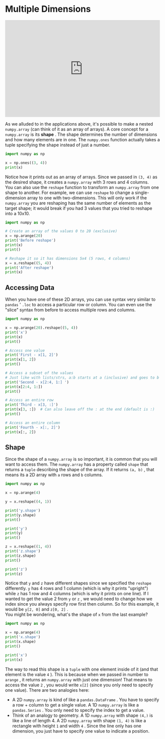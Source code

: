 # Multiple Dimensions

<div style="position: relative; padding-bottom: 62.5%; height: 0;">
    <iframe src="https://www.loom.com/share/c88750e3a444434296bdcd0690052a77" frameborder="0" webkitallowfullscreen mozallowfullscreen allowfullscreen style="position: absolute; top: 0; left: 0; width: 100%; height: 100%;"></iframe>
</div>

As we alluded to in the applications above, it's possible to make a nested `numpy.array` (can think of it as an array of arrays). A core concept for a `numpy.array` is its **shape** . The shape determines the number of dimensions and how many elements are in one. The `numpy.ones` function actually takes a tuple specifying the shape instead of just a number.  
```py
import numpy as np

x = np.ones((3, 4))
print(x)
```

Notice how it prints out as an array of arrays. Since we passed in `(3, 4)` as the desired shape, it creates a `numpy.array` with 3 rows and 4 columns.  
You can also use the `reshape` function to transform an `numpy.array` from one shape to another. For example, we can use `reshape` to change a single-dimension array to one with two-dimensions. This will only work if the `numpy.array` you are reshaping has the same number of elements as the target shape; it would break if you had 3 values that you tried to reshape into a 10x10.  
```py
import numpy as np

# Create an array of the values 0 to 20 (exclusive)
x = np.arange(20)
print('Before reshape')
print(x)
print()

# Reshape it so it has dimensions 5x4 (5 rows, 4 columns) 
x = x.reshape((5, 4))
print('After reshape')
print(x)
```

##  Accessing Data  

When you have one of these 2D arrays, you can use syntax very similar to `pandas` ' `.loc` to access a particular row or column. You can even use the "slice" syntax from before to access multiple rows and columns.  
```py
import numpy as np

x = np.arange(20).reshape((5, 4))
print('x')
print(x)
print()

# Access one value
print('First - x[1, 2]')
print(x[1, 2])
print()

# Access a subset of the values
# Just like with lists/strs, a:b starts at a (inclusive) and goes to b (exclusive)
print('Second - x[2:4, 1:] ')
print(x[2:4, 1:])
print()

# Access an entire row
print('Third - x[3, :]')
print(x[3, :])  # Can also leave off the : at the end (default is :)
print()

# Access an entire column
print('Fourth - x[:, 2]')
print(x[:, 2])
```

##  Shape  

Since the shape of a `numpy.array` is so important, it is common that you will want to access them. The `numpy.array` has a property called `shape` that returns a `tuple` describing the shape of the array. If it returns `(a, b)` , that means its a 2D array with `a` rows and `b` columns.  
```py
import numpy as np

x = np.arange(4)

y = x.reshape((4, 1))

print('y.shape')
print(y.shape)
print()

print('y')
print(y)
print()

z = x.reshape((1, 4))
print('z.shape')
print(z.shape)
print()

print('z')
print(z)
```

Notice that `y` and `z` have different shapes since we specified the `reshape` differently. `y` has 4 rows and 1 column (which is why it prints "upright") while `z` has 1 row and 4 columns (which is why it prints on one line). If I wanted to get the value 2 from `y` or `z` , we would need to change how we index since you always specify row first then column. So for this example, it would be `y[2, 0]` and `z[0, 2]` .  
You might be wondering, what's the shape of `x` from the last example?  
```py
import numpy as np

x = np.arange(4)
print('x.shape')
print(x.shape)
print()

print('x')
print(x)
```

The way to read this shape is a `tuple` with one element inside of it (and that element is the value `4` ). This is because when we passed in number to `arange` , it returns an `numpy.array` with just one dimension! That means to access the value `2` , you would write `x[2]` (since you only need to specify one value). There are two analogies here:  
-  A 2D     `numpy.array`     is kind of like a     `pandas.DataFrame`     . You have to specify a row + column to get a single value. A 1D     `numpy.array`     is like a     `pandas.Series`     . You only need to specify the index to get a value.  
-  Think of an analogy to geometry. A 1D     `numpy.array`     with shape     `(4,)`     is like a line of length 4. A 2D     `numpy.array`     with shape     `(1, 4)`     is like a rectangle with height     `1`     and width     `4`     . Since the line only has one dimension, you just have to specify one value to indicate a position.  

 
